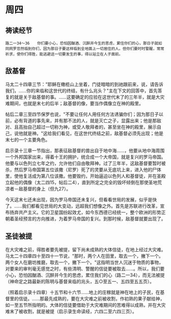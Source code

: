 # 周四

## 祷读经节
```
路二一34～36　　你们要小心，恐怕因酗酒、沉醉并今生的思虑，累住你们的心，那日子就如同网罗忽然临到你们，因为那日子要这样临到全地面上一切居住的人。但你们要时时警醒，常常祈求，使你们得胜，能逃避这一切要发生的事，得以站立在人子面前。
```
## 敌基督

马太二十四章三节："耶稣在橄榄山上坐着，门徒暗暗的到祂跟前来，说，请告诉我们，......你的来临和这世代的终结，有什么兆头？"主在下文的回答中，首先答复的就是关于敌基督的事。......这要确定的应验在这世代末了的三年半，就是大灾难期间，也就是末七的后半；敌基督的像，要当作偶像立在神的殿里。

帖后二章三至四节保罗也说，"不要让任何人用任何方法诱骗你们；因为那日子以前，必有背道的事先来，并有那不法的人，就是灭亡之子，显露出来；他是那敌对、且高抬自己超过一切称为神，或受人敬拜者的，甚至坐在神的殿里，展示自己，说他就是神。"这给我们看见，在这世代终结之前，敌基督必须先出现；他是末七的一个主要角色。

启示录十三章一节指出，那表征敌基督的兽出自于地中海......，他要从地中海周围一个外邦国家出来，得着十王的拥护，统合成一个大帝国，就是复兴的罗马帝国。他要与以色列立七年之约，允许他们自由敬拜神。过了三年半，这敌基督要暂时被杀，然后罗马帝国第五位该撒（尼罗）死了的灵要从无底坑上来，进入他的尸体里，使他复活成为第八位该撒。他要毁约，开始逼迫以色列人和基督徒，并在圣殿立起他的偶像（太二四15，帖后二4），直到所定之完全的毁坏倾倒在那使圣地荒凉者－敌基督的身上（但九27）。

今天这末七还未出现，因为罗马帝国还未复兴，但看看世局的发展，似乎是快了。......我们都看见世局的大变动，远超我们想像之外。首先是苏联进行改革，宣布扬弃共产主义。它的卫星国纷起效尤，如今东西德已经统一，整个欧洲的形势正朝着圣经预言的方向推进，为着罗马帝国的复兴。到那时候，敌基督就要出现了。

## 圣徒被提

在大灾难之前，得胜者要先被提，留下尚未成熟的大体信徒，在地上经过大灾难。马太二十四章四十至四十一节说，"那时，两个人在田里，取去一个，撇下一个。两个女人在磨坊推磨，取去一个，撇下一个。"这指明当世人沉迷于物质的事物，对要来的审判毫无感觉之时，有些清明、警醒的信徒要被取去......。所以，我们要小心，恐怕因酗酒、沉醉并今生的思虑，累住我们的心（路二一34），而无法被提（神命定之路最新的陈明与基督来临的兆头，五○至五一、五四至五五页）。

（照着启示录十四章）十五节和十六节......地上的庄稼就是神在地上的子民，在基督里的信徒。......那最先成熟的，要在大灾难之前被收割，作初熟的果子献给神，如一至五节所指明的。大体的信徒要借助于大灾难期间的苦难得以成熟，并在大灾难末了被收割，就是被提（启示录生命读经，六四二至六四三页）。
